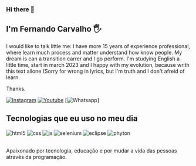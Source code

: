 ### Hi there 👋

## I'm Fernando Carvalho 🖐️

I would like to talk little me:
I have more 15 years of experience professional, where learn much process and matter understand how know people.
My dream is can a transition carrer and I go perform.
I'm studying English a little time, start in march 2023 and I happy with my evolution, because writh this text allone (Sorry for wrong in lyrics, but I'm truth and I don't afreid of learn. 

Thanks.

[![Instagram](https://img.shields.io/badge/Instagram-E4405F?style=for-the-badge&logo=instagram&logoColor=white)](https://instagram.com/fcarvalho_2906)
[![Youtube](https://img.shields.io/badge/YouTube-FF0000?style=for-the-badge&logo=youtube&logoColor=white)](https://www.youtube.com/channel/UCR3lcs0OKA0UydLYCFrfwDw)
[![Whatsapp](https://img.shields.io/badge/WhatsApp-25D366?style=for-the-badge&logo=whatsapp&logoColor=white)]

## Tecnologias que eu uso no meu dia

<div style="display: inline_block">
  <img align="center" alt="html5" src="https://img.shields.io/badge/HTML5-E34F26?style=for-the-badge&logo=html5&logoColor=white" />
  <img align="center" alt="css" src="https://img.shields.io/badge/CSS3-1572B6?style=for-the-badge&logo=css3&logoColor=white" />
  <img align="center" alt="js" src="https://img.shields.io/badge/JavaScript-F7DF1E?style=for-the-badge&logo=javascript&logoColor=black" />
  <img align="center" alt="selenium" src="https://img.shields.io/badge/Selenium-43B02A?style=for-thebadge&logo=Selenium&logoColor=white"/>
  <img align="center" alt="eclipse" src="	https://img.shields.io/badge/Eclipse-2C2255?style=for-thebadge&logo=eclipse&logoColor=white"/> 
  <img align="center" alt="phyton" src="https://img.shields.io/badge/Python-FFD43B?style=for-the-badge&logo=python&logoColor=blue"/>
         
</div><br/>

Apaixonado por tecnologia, educação e por mudar a vida das pessoas através da programação.

